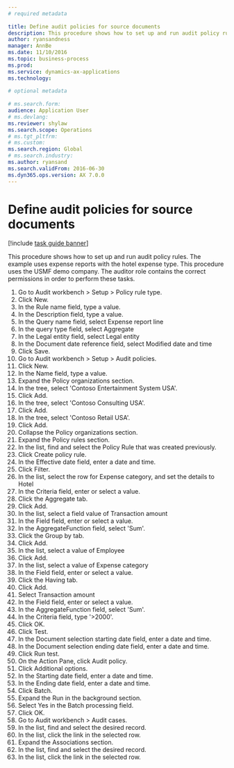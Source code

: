 ```yaml
--- 
# required metadata 
 
title: Define audit policies for source documents
description: This procedure shows how to set up and run audit policy rules. 
author: ryansandness
manager: AnnBe 
ms.date: 11/10/2016
ms.topic: business-process 
ms.prod:  
ms.service: dynamics-ax-applications 
ms.technology:  
 
# optional metadata 
 
# ms.search.form:   
audience: Application User 
# ms.devlang:  
ms.reviewer: shylaw
ms.search.scope: Operations 
# ms.tgt_pltfrm:  
# ms.custom:  
ms.search.region: Global
# ms.search.industry: 
ms.author: ryansand
ms.search.validFrom: 2016-06-30 
ms.dyn365.ops.version: AX 7.0.0 
---
```

# Define audit policies for source documents

[!include [task guide banner](../../includes/task-guide-banner.md)]

This procedure shows how to set up and run audit policy rules. The example uses expense reports with the hotel expense type. This procedure uses the USMF demo company. The auditor role contains the correct permissions in order to perform these tasks.

1. Go to Audit workbench > Setup > Policy rule type.
2. Click New.
3. In the Rule name field, type a value.
4. In the Description field, type a value.
5. In the Query name field, select Expense report line
6. In the query type field, select Aggregate
7. In the Legal entity field, select Legal entity
8. In the Document date reference field, select Modified date and time
9. Click Save.
10. Go to Audit workbench > Setup > Audit policies.
11. Click New.
12. In the Name field, type a value.
13. Expand the Policy organizations section.
14. In the tree, select 'Contoso Entertainment System USA'.
15. Click Add.
16. In the tree, select 'Contoso Consulting USA'.
17. Click Add.
18. In the tree, select 'Contoso Retail USA'.
19. Click Add.
20. Collapse the Policy organizations section.
21. Expand the Policy rules section.
22. In the list, find and select the Policy Rule that was created previously.
23. Click Create policy rule.
24. In the Effective date field, enter a date and time.
25. Click Filter.
26. In the list, select the row for Expense category, and set the details to Hotel
27. In the Criteria field, enter or select a value.
28. Click the Aggregate tab.
29. Click Add.
30. In the list, select a field value of Transaction amount
31. In the Field field, enter or select a value.
32. In the AggregateFunction field, select 'Sum'.
33. Click the Group by tab.
34. Click Add.
35. In the list, select a value of Employee 
36. Click Add.
37. In the list, select a value of Expense category
38. In the Field field, enter or select a value.
39. Click the Having tab.
40. Click Add.
41. Select Transaction amount
42. In the Field field, enter or select a value.
43. In the AggregateFunction field, select 'Sum'.
44. In the Criteria field, type '>2000'.
45. Click OK.
46. Click Test.
47. In the Document selection starting date field, enter a date and time.
48. In the Document selection ending date field, enter a date and time.
49. Click Run test.
50. On the Action Pane, click Audit policy.
51. Click Additional options.
52. In the Starting date field, enter a date and time.
53. In the Ending date field, enter a date and time.
54. Click Batch.
55. Expand the Run in the background section.
56. Select Yes in the Batch processing field.
57. Click OK.
58. Go to Audit workbench > Audit cases.
59. In the list, find and select the desired record.
60. In the list, click the link in the selected row.
61. Expand the Associations section.
62. In the list, find and select the desired record.
63. In the list, click the link in the selected row.

